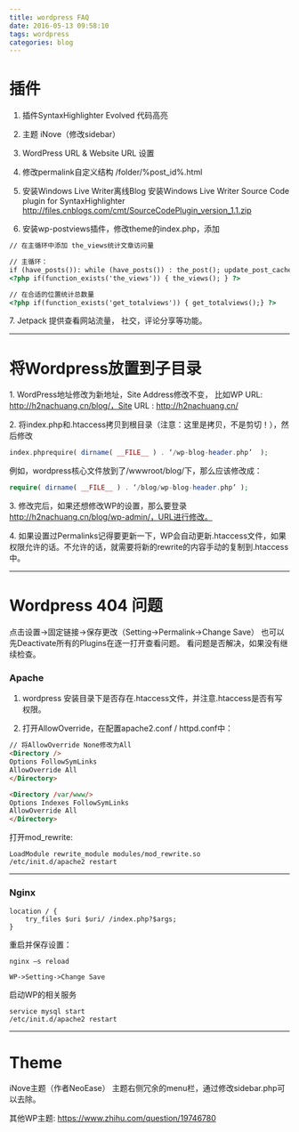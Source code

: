 ```yaml
---
title: wordpress FAQ
date: 2016-05-13 09:58:10
tags: wordpress
categories: blog
---
```

# 插件

1. 插件SyntaxHighlighter Evolved 代码高亮

2. 主题 iNove（修改sidebar）

3. WordPress URL & Website URL 设置

4. 修改permalink自定义结构 /folder/%post_id%.html

5. 安装Windows Live Writer离线Blog
安装Windows Live Writer Source Code plugin for SyntaxHighlighter http://files.cnblogs.com/cmt/SourceCodePlugin_version_1.1.zip

6. 安装wp-postviews插件，修改theme的index.php，添加

```html
// 在主循环中添加 the_views统计文章访问量

// 主循环： 
if (have_posts()): while (have_posts()) : the_post(); update_post_caches($posts);
<?php if(function_exists('the_views')) { the_views(); } ?>

// 在合适的位置统计总数量
<?php if(function_exists('get_totalviews')) { get_totalviews();} ?>
```

7\. Jetpack 提供查看网站流量， 社交，评论分享等功能。

---
# 将Wordpress放置到子目录
1\. WordPress地址修改为新地址，Site Address修改不变，
比如WP URL: http://h2nachuang.cn/blog/，Site URL : http://h2nachuang.cn/

2\. 将index.php和.htaccess拷贝到根目录（注意：这里是拷贝，不是剪切！），然后修改
```php
index.phprequire( dirname( __FILE__ ) . ‘/wp-blog-header.php’  );
```
例如，wordpress核心文件放到了/wwwroot/blog/下，那么应该修改成：
```php
require( dirname( __FILE__ ) . ‘/blog/wp-blog-header.php’ );
```
3\. 修改完后，如果还想修改WP的设置，那么要登录 http://h2nachuang.cn/blog/wp-admin/，URL进行修改。

4\. 如果设置过Permalinks记得要更新一下，WP会自动更新.htaccess文件，如果权限允许的话。不允许的话，就需要将新的rewrite的内容手动的复制到.htaccess中。

---
# Wordpress 404 问题

点击设置->固定链接->保存更改（Setting->Permalink->Change Save）
也可以先Deactivate所有的Plugins在逐一打开查看问题。
看问题是否解决，如果没有继续检查。


### Apache 

1. wordpress 安装目录下是否存在.htaccess文件，并注意.htaccess是否有写权限。

2. 打开AllowOverride，在配置apache2.conf / httpd.conf中：

```html
// 将AllowOverride None修改为All 
<Directory /> 
Options FollowSymLinks 
AllowOverride All 
</Directory>

<Directory /var/www/> 
Options Indexes FollowSymLinks 
AllowOverride All 
</Directory> 
```
打开mod_rewrite:

```shell
LoadModule rewrite_module modules/mod_rewrite.so  
/etc/init.d/apache2 restart
```
---
### Nginx 
```shell
location / { 
    try_files $uri $uri/ /index.php?$args; 
} 
```
重启并保存设置：
```shell
nginx –s reload
```
```
WP->Setting->Change Save
```
启动WP的相关服务
```shell
service mysql start
/etc/init.d/apache2 restart 
```

---
# Theme 

iNove主题（作者NeoEase）
主题右侧冗余的menu栏，通过修改sidebar.php可以去除。

其他WP主题: https://www.zhihu.com/question/19746780
